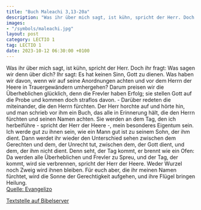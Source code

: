 ```yaml
---
title: "Buch Maleachi 3,13-20a"
description: "Was ihr über mich sagt, ist kühn, spricht der Herr. Doch ihr fragt: Was sagen wir denn über dich? Ihr sagt: Es hat keinen Sinn, Gott zu dienen. Was haben wir davon, wenn wir auf seine Anordnungen achten und vor dem Herrn der Heere in Trauergewändern umhergehen? Darum preisen wir ...."
images:
- "/symbols/maleachi.jpg"
layout: post
category: LECTIO 1
tag: LECTIO 1
date: 2023-10-12 06:30:00 +0100
---
```

Was ihr über mich sagt, ist kühn, spricht der Herr. Doch ihr fragt: Was sagen wir denn über dich?
Ihr sagt: Es hat keinen Sinn, Gott zu dienen. Was haben wir davon, wenn wir auf seine Anordnungen achten und vor dem Herrn der Heere in Trauergewändern umhergehen?
Darum preisen wir die Überheblichen glücklich, denn die Frevler haben Erfolg; sie stellen Gott auf die Probe und kommen doch straflos davon.<!--more--> -
Darüber redeten die miteinander, die den Herrn fürchten. Der Herr horchte auf und hörte hin, und man schrieb vor ihm ein Buch, das alle in Erinnerung hält, die den Herrn fürchten und seinen Namen achten.
Sie werden an dem Tag, den ich herbeiführe - spricht der Herr der Heere -, mein besonderes Eigentum sein. Ich werde gut zu ihnen sein, wie ein Mann gut ist zu seinem Sohn, der ihm dient.
Dann werdet ihr wieder den Unterschied sehen zwischen dem Gerechten und dem, der Unrecht tut, zwischen dem, der Gott dient, und dem, der ihm nicht dient.
Denn seht, der Tag kommt, er brennt wie ein Ofen: Da werden alle Überheblichen und Frevler zu Spreu, und der Tag, der kommt, wird sie verbrennen, spricht der Herr der Heere. Weder Wurzel noch Zweig wird ihnen bleiben.
Für euch aber, die ihr meinen Namen fürchtet, wird die Sonne der Gerechtigkeit aufgehen, und ihre Flügel bringen Heilung.<br>
[Quelle: Evangelizo](https://evangeliumtagfuertag.org/DE/gospel)

[Textstelle auf Bibelserver](https://www.bibleserver.com/EU/Maleachi3,13-20a)
